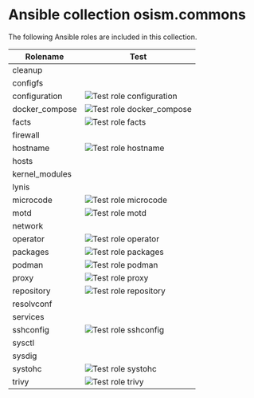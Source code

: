 # Ansible collection osism.commons

The following Ansible roles are included in this collection.

| Rolename       | Test                                                                                                                              |
|----------------|-----------------------------------------------------------------------------------------------------------------------------------|
| cleanup        |                                                                                                                                   |
| configfs       |                                                                                                                                   |
| configuration  | ![Test role configuration](https://github.com/osism/ansible-collection-commons/workflows/Test%20role%20configuration/badge.svg)   |
| docker_compose | ![Test role docker_compose](https://github.com/osism/ansible-collection-commons/workflows/Test%20role%20docker_compose/badge.svg) |
| facts          | ![Test role facts](https://github.com/osism/ansible-collection-commons/workflows/Test%20role%20facts/badge.svg)                   |
| firewall       |                                                                                                                                   |
| hostname       | ![Test role hostname](https://github.com/osism/ansible-collection-commons/workflows/Test%20role%20hostname/badge.svg)             |
| hosts          |                                                                                                                                   |
| kernel_modules |                                                                                                                                   |
| lynis          |                                                                                                                                   |
| microcode      | ![Test role microcode](https://github.com/osism/ansible-collection-commons/workflows/Test%20role%20microcode/badge.svg)           |
| motd           | ![Test role motd](https://github.com/osism/ansible-collection-commons/workflows/Test%20role%20motd/badge.svg)                     |
| network        |                                                                                                                                   |
| operator       | ![Test role operator](https://github.com/osism/ansible-collection-commons/workflows/Test%20role%20operator/badge.svg)             |
| packages       | ![Test role packages](https://github.com/osism/ansible-collection-commons/workflows/Test%20role%20packages/badge.svg)             |
| podman         | ![Test role podman](https://github.com/osism/ansible-collection-commons/workflows/Test%20role%20podman/badge.svg)                 |
| proxy          | ![Test role proxy](https://github.com/osism/ansible-collection-commons/workflows/Test%20role%20proxy/badge.svg)                   |
| repository     | ![Test role repository](https://github.com/osism/ansible-collection-commons/workflows/Test%20role%20repository/badge.svg)         |
| resolvconf     |                                                                                                                                   |
| services       |                                                                                                                                   |
| sshconfig      | ![Test role sshconfig](https://github.com/osism/ansible-collection-commons/workflows/Test%20role%20sshconfig/badge.svg)           |
| sysctl         |                                                                                                                                   |
| sysdig         |                                                                                                                                   |
| systohc        | ![Test role systohc](https://github.com/osism/ansible-collection-commons/workflows/Test%20role%20systohc/badge.svg)               |
| trivy          | ![Test role trivy](https://github.com/osism/ansible-collection-commons/workflows/Test%20role%20trivy/badge.svg)                   |
